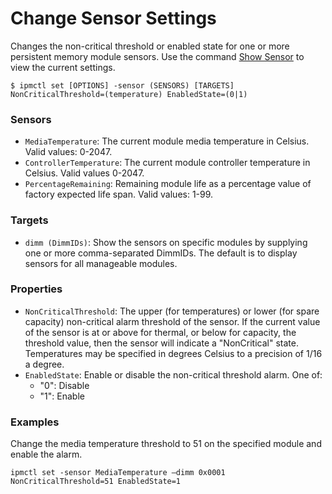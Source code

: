 # Change Sensor Settings

Changes the non-critical threshold or enabled state for one or more persistent memory module sensors. Use the command [Show Sensor](show-sensor.md) to view the current settings.

```text
$ ipmctl set [OPTIONS] -sensor (SENSORS) [TARGETS] NonCriticalThreshold=(temperature) EnabledState=(0|1)
```

### **Sensors**

* `MediaTemperature`: The current module media temperature in Celsius. Valid values: 0-2047.
* `ControllerTemperature`: The current module controller temperature in Celsius. Valid values 0-2047.
* `PercentageRemaining`: Remaining module life as a percentage value of factory expected life span. Valid values: 1-99.

### **Targets**

* `dimm (DimmIDs)`: Show the sensors on specific modules by supplying one or more comma-separated DimmIDs. The default is to display sensors for all manageable modules.

### **Properties**

* `NonCriticalThreshold`: The upper \(for temperatures\) or lower \(for spare capacity\) non-critical alarm threshold of the sensor. If the current value of the sensor is at or above for thermal, or below for capacity, the threshold value, then the sensor will indicate a "NonCritical" state. Temperatures may be specified in degrees Celsius to a precision of 1/16 a degree.
* `EnabledState`: Enable or disable the non-critical threshold alarm. One of:
  * "0": Disable
  * "1": Enable

### **Examples** 

Change the media temperature threshold to 51 on the specified module and enable the alarm.

```text
ipmctl set -sensor MediaTemperature –dimm 0x0001 NonCriticalThreshold=51 EnabledState=1
```

